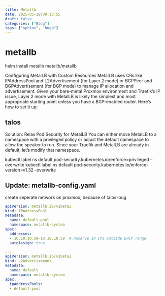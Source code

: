```yaml
---
title: Metallb
date: 2025-05-18T09:13:55
draft: false
categories: ["Blog"]
tags: ["sphinx", "hugo"]
---
```

# metallb

helm install metallb metallb/metallb

Configuring MetalLB with Custom Resources
MetalLB uses CRs like IPAddressPool and L2Advertisement (for Layer 2 mode) or BGPPeer and BGPAdvertisement (for BGP mode) to manage IP allocation and advertisement. Given your bare-metal Proxmox environment and Traefik’s <pending> IP issue, Layer 2 mode with MetalLB is likely the simplest and most appropriate starting point unless you have a BGP-enabled router. Here’s how to set it up:

## talos

Solution: Relax Pod Security for MetalLB
You can either move MetalLB to a namespace with a privileged policy or adjust the default namespace to allow the speaker to run. Since your Traefik and MetalLB are already in default, let’s modify that namespace.

kubectl label ns default pod-security.kubernetes.io/enforce=privileged –overwrite
kubectl label ns default pod-security.kubernetes.io/enforce-version=v1.32 –overwrite

## Update: metallb-config.yaml

create seperate network on proxmox, because of talos-bug.

```yaml
apiVersion: metallb.io/v1beta1
kind: IPAddressPool
metadata:
  name: default-pool
  namespace: metallb-system
spec:
  addresses:
  - 10.10.10.50-10.10.10.59  # Reserve 10 IPs outside DHCP range
  autoAssign: true

---
apiVersion: metallb.io/v1beta1
kind: L2Advertisement
metadata:
  name: default
  namespace: metallb-system
spec:
  ipAddressPools:
  - default-pool
```
